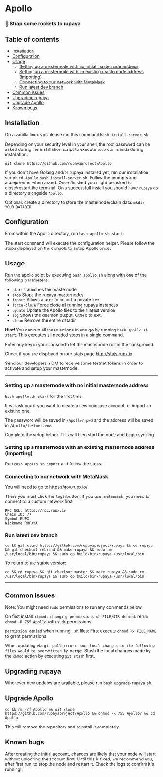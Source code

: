 # Apollo

### :rocket: Strap some rockets to rupaya

## Table of contents


  * [Installation](#installation)
  * [Configuration](#configuration)
  * [Usage](#usage)
    + [Setting up a masternode with no initial masternode address](#setting-up-a-masternode-with-no-initial-masternode-address)
    + [Setting up a masternode with an existing masternode address (importing)](#setting-up-a-masternode-with-an-existing-masternode-address--importing-)
    + [Connecting to our network with MetaMask](#connecting-to-our-network-with-metamask)
    + [Run latest dev branch](#run-latest-dev-branch)
  * [Common issues](#common-issues)
  * [Upgrading rupaya](#upgrading-rupaya)
  * [Upgrade Apollo](#upgrade-apollo)
  * [Known bugs](#known-bugs)

## Installation

On a vanilla linux vps please run this command 
`bash install-server.sh`

Depending on your security level in your shell, the root password can be asked during the installation script to execute `sudo` commands during installation.

`git clone https://github.com/rupayaproject/Apollo`

If you don't have Golang and/or rupaya installed yet, run our installation script:
`cd Apollo`
`bash install-server.sh`.
Follow the prompts and accept/enter when asked. Once finished you might be asked to close/restart the terminal.
On a successfull install you should have `rupaya` as a directory alongside `Apollo`.

Optional: create a directory to store the masternode/chain data:
`mkdir YOUR_DATADIR`

## Configuration

From within the Apollo directory, run `bash apollo.sh start`.

The start command will execute the configuration helper. Please follow the steps displayed on the console to setup Apollo once.

## Usage

Run the apollo scipt by executing `bash apollo.sh` along with one of the following parameters:

 - `start` Launches the masternode
 - `stop` Stops the rupaya masternodes
 - `import` Allows a user to import a private key
 - `force-close` Force close all running rupaya instances
 - `update` Update the Apollo files to their latest version
 - `log` Shows the daemon output. Ctrl+c to exit.
 - `clean` Remove the entire datadir

 **Hint!** You can run all these actions in one go by running `bash apollo.sh start`. This executes all needed steps in a single command.

 Enter any key in your console to let the masternode run in the background.

 Check if you are displayed on our stats page http://stats.rupx.io

 Send our developers a DM to receive some testnet tokens in order to activate and setup your masternode.


---

### Setting up a masternode with no initial masternode address

`bash apollo.sh start` for the first time.

It will ask you if you want to create a new coinbase account, or import an existing one.

The password will be saved in `/Apollo/.pwd` and the address will be saved in `/Apollo/testnet.env`.

Complete the setup helper. This will then start the node and begin syncing.

### Setting up a masternode with an existing masternode address (importing)

Run `bash apollo.sh import` and follow the steps.

### Connecting to our network with MetaMask

You will need to go to https://gov.rupx.io/

There you must click the `login`button. If you use metamask, you need to connect to a custom network first

```
RPC URL: https://rpc.rupx.io
Chain ID: 77
Symbol RUPX
Nickname RUPAYA
```

### Run latest dev branch

```
cd && git clone https://github.com/rupayaproject/rupaya && cd rupaya && git checkout rebrand && make rupaya && sudo rm  /usr/local/bin/rupaya && sudo cp build/bin/rupaya /usr/local/bin
```

To return to the stable version:

```
cd && cd rupaya && git checkout master && make rupaya && sudo rm  /usr/local/bin/rupaya && sudo cp build/bin/rupaya /usr/local/bin
```

---

## Common issues

Note: You might need `sudo` permissions to run any commands below.

On first install: `chmod: changing permissions of FILE/DIR denied`: rerun `chmod -R 755 Apollo` with `sudo` permissions.

`permission denied` when running `.sh` files: First execute `chmod +x FILE_NAME` to grant permissions

When updating via `git pull`: `error: Your local changes to the following files would be overwritten by merge:` Stash the local changes made by the `chmod` action by executing `git stash` first.

## Upgrading rupaya

Whenever new updates are available, please run `bash upgrade-rupaya.sh`.

## Upgrade Apollo

`cd && rm -rf Apollo && git clone https://github.com/rupayaproject/Apollo && chmod -R 755 Apollo/ && cd Apollo`

This will remove the repository and reinstall it completely.

## Known bugs

After creating the initial account, chances are likely that your node will start without unlocking the account first. Until this is fixed, we recommend you, after first run, to stop the node and restart it. Check the logs to confirm it's running!.
